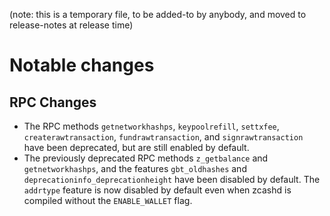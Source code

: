 (note: this is a temporary file, to be added-to by anybody, and moved to
release-notes at release time)

Notable changes
===============

RPC Changes
-----------

* The RPC methods `getnetworkhashps`, `keypoolrefill`, `settxfee`,
  `createrawtransaction`, `fundrawtransaction`, and `signrawtransaction`
  have been deprecated, but are still enabled by default.
* The previously deprecated RPC methods `z_getbalance` and `getnetworkhashps`,
  and the features `gbt_oldhashes` and `deprecationinfo_deprecationheight`
  have been disabled by default. The `addrtype` feature is now disabled by
  default even when zcashd is compiled without the `ENABLE_WALLET` flag.
